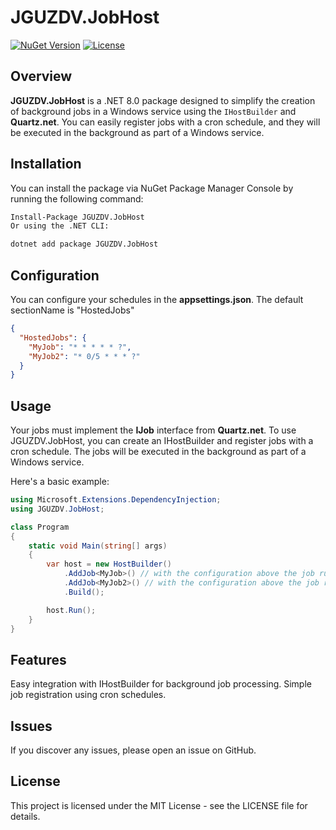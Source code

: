 # JGUZDV.JobHost

[![NuGet Version](https://img.shields.io/nuget/v/JGUZDV.JobHost.svg)](https://www.nuget.org/packages/JGUZDV.JobHost/)
[![License](https://img.shields.io/badge/license-MIT-blue.svg)](LICENSE)

## Overview

**JGUZDV.JobHost** is a .NET 8.0 package designed to simplify the creation of background jobs in a Windows service using the `IHostBuilder` and **Quartz.net**. You can easily register jobs with a cron schedule, and they will be executed in the background as part of a Windows service.

## Installation

You can install the package via NuGet Package Manager Console by running the following command:

```bash
Install-Package JGUZDV.JobHost
Or using the .NET CLI:

dotnet add package JGUZDV.JobHost
```

## Configuration
You can configure your schedules in the **appsettings.json**. The default sectionName is "HostedJobs"
```json
{
  "HostedJobs": {
    "MyJob": "* * * * * ?",
    "MyJob2": "* 0/5 * * * ?"
  }
}
```

## Usage
Your jobs must implement the **IJob** interface from **Quartz.net**.
To use JGUZDV.JobHost, you can create an IHostBuilder and register jobs with a cron schedule. 
The jobs will be executed in the background as part of a Windows service.

Here's a basic example:

```csharp
using Microsoft.Extensions.DependencyInjection;
using JGUZDV.JobHost;

class Program
{
    static void Main(string[] args)
    {
        var host = new HostBuilder()
            .AddJob<MyJob>() // with the configuration above the job runs every second
            .AddJob<MyJob2>() // with the configuration above the job runs 5 minutes (at 0, 5, 10, 15.... etc Minutes)
            .Build();

        host.Run();
    }
}
```


## Features
Easy integration with IHostBuilder for background job processing.
Simple job registration using cron schedules.


## Issues
If you discover any issues, please open an issue on GitHub.

## License
This project is licensed under the MIT License - see the LICENSE file for details.